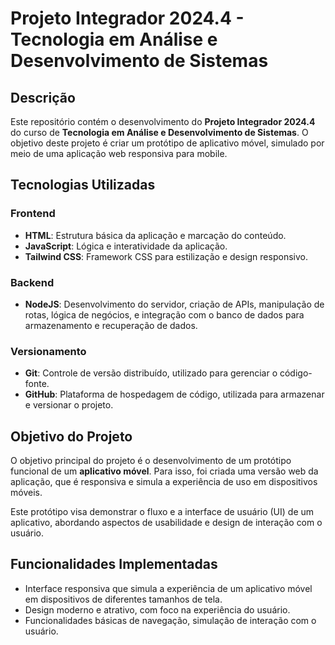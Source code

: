 ﻿# Projeto Integrador 2024.4 - Tecnologia em Análise e Desenvolvimento de Sistemas

## Descrição

Este repositório contém o desenvolvimento do **Projeto Integrador 2024.4** do curso de **Tecnologia em Análise e Desenvolvimento de Sistemas**. O objetivo deste projeto é criar um protótipo de aplicativo móvel, simulado por meio de uma aplicação web responsiva para mobile.

## Tecnologias Utilizadas

### Frontend

- **HTML**: Estrutura básica da aplicação e marcação do conteúdo.
- **JavaScript**: Lógica e interatividade da aplicação.
- **Tailwind CSS**: Framework CSS para estilização e design responsivo.

### Backend

- **NodeJS**: Desenvolvimento do servidor, criação de APIs, manipulação de rotas, lógica de negócios, e integração com o banco de dados para armazenamento e recuperação de dados.

### Versionamento

- **Git**: Controle de versão distribuído, utilizado para gerenciar o código-fonte.
- **GitHub**: Plataforma de hospedagem de código, utilizada para armazenar e versionar o projeto.

## Objetivo do Projeto

O objetivo principal do projeto é o desenvolvimento de um protótipo funcional de um **aplicativo móvel**. Para isso, foi criada uma versão web da aplicação, que é responsiva e simula a experiência de uso em dispositivos móveis.

Este protótipo visa demonstrar o fluxo e a interface de usuário (UI) de um aplicativo, abordando aspectos de usabilidade e design de interação com o usuário.

## Funcionalidades Implementadas

- Interface responsiva que simula a experiência de um aplicativo móvel em dispositivos de diferentes tamanhos de tela.
- Design moderno e atrativo, com foco na experiência do usuário.
- Funcionalidades básicas de navegação, simulação de interação com o usuário.
